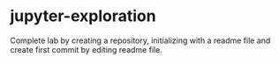 # jupyter-exploration
Complete lab by creating a repository, initializing with a readme file and create first commit by editing readme file.
